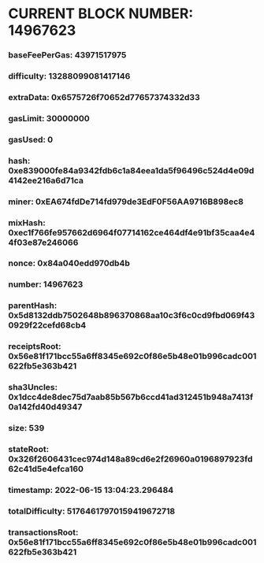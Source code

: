 # CURRENT BLOCK NUMBER: 14967623

### baseFeePerGas: 43971517975
### difficulty: 13288099081417146
### extraData: 0x6575726f70652d77657374332d33
### gasLimit: 30000000
### gasUsed: 0
### hash: 0xe839000fe84a9342fdb6c1a84eea1da5f96496c524d4e09d4142ee216a6d71ca
### miner: 0xEA674fdDe714fd979de3EdF0F56AA9716B898ec8
### mixHash: 0xec1f766fe957662d6964f07714162ce464df4e91bf35caa4e44f03e87e246066
### nonce: 0x84a040edd970db4b
### number: 14967623
### parentHash: 0x5d8132ddb7502648b896370868aa10c3f6c0cd9fbd069f430929f22cefd68cb4
### receiptsRoot: 0x56e81f171bcc55a6ff8345e692c0f86e5b48e01b996cadc001622fb5e363b421
### sha3Uncles: 0x1dcc4de8dec75d7aab85b567b6ccd41ad312451b948a7413f0a142fd40d49347
### size: 539
### stateRoot: 0x326f2606431cec974d148a89cd6e2f26960a0196897923fd62c41d5e4efca160
### timestamp: 2022-06-15 13:04:23.296484
### totalDifficulty: 51764617970159419672718
### transactionsRoot: 0x56e81f171bcc55a6ff8345e692c0f86e5b48e01b996cadc001622fb5e363b421
